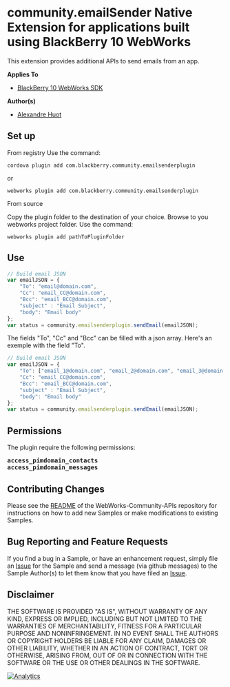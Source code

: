 # community.emailSender Native Extension for applications built using BlackBerry 10 WebWorks

This extension provides additional APIs to send emails from an app.

**Applies To**

* [BlackBerry 10 WebWorks SDK](https://developer.blackberry.com/html5/download/sdk) 

**Author(s)** 

* [Alexandre Huot](https://github.com/alexhuot1/)

## Set up
From registry
Use the command:

    cordova plugin add com.blackberry.community.emailsenderplugin

or
    
    webworks plugin add com.blackberry.community.emailsenderplugin

From source

Copy the plugin folder to the destination of your choice.
Browse to you webworks project folder.
Use the command: 

    webworks plugin add pathToPluginFolder

## Use
```javascript
// Build email JSON
var emailJSON = {
	"To": "email@domain.com",
	"Cc": "email_CC@domain.com",
	"Bcc": "email_BCC@domain.com",
	"subject" : "Email Subject",
	"body": "Email body"
};
var status = community.emailsenderplugin.sendEmail(emailJSON);
```

The fields "To", "Cc" and "Bcc" can be filled with a json array. Here's an exemple with the field "To".

```javascript
// Build email JSON
var emailJSON = {
	"To": ["email_1@domain.com", "email_2@domain.com", "email_3@domain.com"],
	"Cc": "email_CC@domain.com",
	"Bcc": "email_BCC@domain.com",
	"subject" : "Email Subject",
	"body": "Email body"
};
var status = community.emailsenderplugin.sendEmail(emailJSON);
```

## Permissions

The plugin require the following permissions:
<pre>
<b>access_pimdomain_contacts</b>
<b>access_pimdomain_messages</b>
</pre>


## Contributing Changes

Please see the [README](https://github.com/blackberry/WebWorks-Community-APIs) of the WebWorks-Community-APIs repository for instructions on how to add new Samples or make modifications to existing Samples.


## Bug Reporting and Feature Requests

If you find a bug in a Sample, or have an enhancement request, simply file an [Issue](https://github.com/blackberry/WebWorks-Community-APIs//issues) for the Sample and send a message (via github messages) to the Sample Author(s) to let them know that you have filed an [Issue](https://github.com/blackberry/WebWorks-Community-APIs//issues).

## Disclaimer

THE SOFTWARE IS PROVIDED "AS IS", WITHOUT WARRANTY OF ANY KIND, EXPRESS OR IMPLIED, INCLUDING BUT NOT LIMITED TO THE WARRANTIES OF MERCHANTABILITY, FITNESS FOR A PARTICULAR PURPOSE AND NONINFRINGEMENT. IN NO EVENT SHALL THE AUTHORS OR COPYRIGHT HOLDERS BE LIABLE FOR ANY CLAIM, DAMAGES OR OTHER LIABILITY, WHETHER IN AN ACTION OF CONTRACT, TORT OR OTHERWISE, ARISING FROM, OUT OF OR IN CONNECTION WITH THE SOFTWARE OR THE USE OR OTHER DEALINGS IN THE SOFTWARE.

[![Analytics](https://ga-beacon.appspot.com/UA-46817652-1/WebWorks-Community-APIs/BB10/DeviceInfo?pixel)](https://github.com/igrigorik/ga-beacon)
